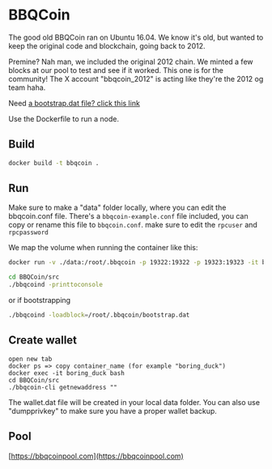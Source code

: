 # BBQCoin

The good old BBQCoin ran on Ubuntu 16.04. We know it's old, but wanted to keep the original code and blockchain, going back to 2012.

Premine? Nah man, we included the original 2012 chain. We minted a few blocks at our pool to test and see if it worked.
This one is for the community! The X account "bbqcoin_2012" is acting like they're the 2012 og team haha.

Need [a bootstrap.dat file? click this link](https://mega.nz/file/6I0Cma4K#EdcdtnZhlK8IsUJ0TmjZqx-aF43uhoe68DhFRa4vQ5g)

Use the Dockerfile to run a node.

## Build
```bash
docker build -t bbqcoin .
```

## Run
Make sure to make a "data" folder locally, where you can edit the bbqcoin.conf file.
There's a `bbqcoin-example.conf` file included, you can copy or rename this file to `bbqcoin.conf`. make sure to edit the `rpcuser` and `rpcpassword`

We map the volume when running the container like this:

```bash
docker run -v ./data:/root/.bbqcoin -p 19322:19322 -p 19323:19323 -it bbqcoin bash
```

```bash
cd BBQCoin/src
./bbqcoind -printtoconsole
```

or if bootstrapping
```bash
./bbqcoind -loadblock=/root/.bbqcoin/bootstrap.dat
```


## Create wallet
```
open new tab
docker ps => copy container_name (for example "boring_duck")
docker exec -it boring_duck bash
cd BBQCoin/src
./bbqcoin-cli getnewaddress ""
```
The wallet.dat file will be created in your local data folder.
You can also use "dumpprivkey" to make sure you have a proper wallet backup.

## Pool
[https://bbqcoinpool.com](https://bbqcoinpool.com)